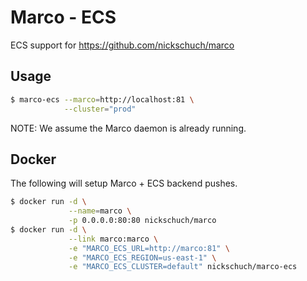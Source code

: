 # Marco - ECS

ECS support for https://github.com/nickschuch/marco

## Usage

```bash
$ marco-ecs --marco=http://localhost:81 \
            --cluster="prod"
```

NOTE: We assume the Marco daemon is already running.

## Docker

The following will setup Marco + ECS backend pushes.

```bash
$ docker run -d \
             --name=marco \
             -p 0.0.0.0:80:80 nickschuch/marco
$ docker run -d \
             --link marco:marco \
             -e "MARCO_ECS_URL=http://marco:81" \
             -e "MARCO_ECS_REGION=us-east-1" \
             -e "MARCO_ECS_CLUSTER=default" nickschuch/marco-ecs
```

